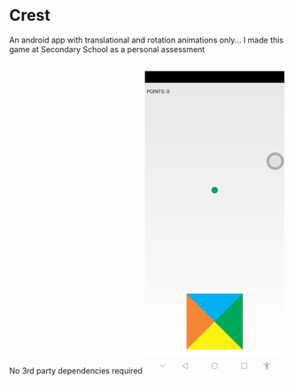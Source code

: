 # Crest
An android app with translational and rotation animations only...
I made this game at Secondary School as a personal assessment

<br/>
No 3rd party dependencies required
<img src="device-2019-08-09-200200.png" width="50%" height="50%"/>
